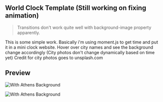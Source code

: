## World Clock Template (Still working on fixing animation)

>Transitions don't work quite well with background-image property apparently.

This is some simple work.
Basically i'm using moment.js to get time and put it in a mini clock website.
Hover over city names and see the background change accordingly (City photos don't change dynamically based on time yet)
Credit for city photos goes to unsplash.com


## Preview
![With Athens Background](https://github.com/stavrify/worldclock/blob/main/img/preview.png)

![With Athens Background](https://github.com/stavrify/worldclock/blob/main/img/preview1.gif)

